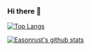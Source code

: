 ### Hi there 👋
[![Top Langs](https://github-readme-stats.vercel.app/api/top-langs/?username=Easonrust&exclude_repo=Image_Denoising_Zoo,anuraghazra.github.io&count_private=true)](https://github.com/anuraghazra/github-readme-stats)

[![Easonrust's github stats](https://github-readme-stats.vercel.app/api?username=Easonrust&count_private=true)](https://github.com/anuraghazra/github-readme-stats)




<!--
**Easonrust/Easonrust** is a ✨ _special_ ✨ repository because its `README.md` (this file) appears on your GitHub profile.

Here are some ideas to get you started:

- 🔭 I’m currently working on ...
- 🌱 I’m currently learning ...
- 👯 I’m looking to collaborate on ...
- 🤔 I’m looking for help with ...
- 💬 Ask me about ...
- 📫 How to reach me: ...
- 😄 Pronouns: ...
- ⚡ Fun fact: ...
-->
